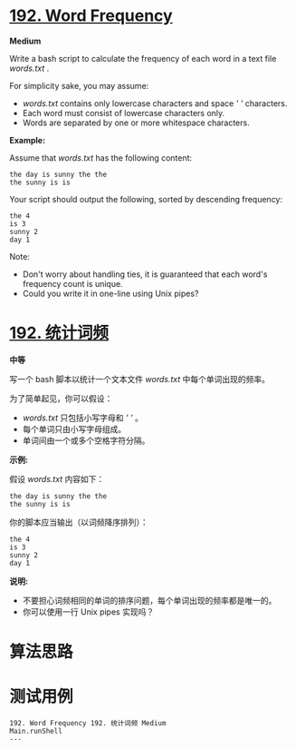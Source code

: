# [192. Word Frequency][enTitle]

**Medium**

Write a bash script to calculate the frequency of each word in a text file  *words.txt* .

For simplicity sake, you may assume:

-  *words.txt*  contains only lowercase characters and space  *' '*  characters. 
- Each word must consist of lowercase characters only. 
- Words are separated by one or more whitespace characters.

**Example:** 

Assume that  *words.txt*  has the following content:

```
the day is sunny the the
the sunny is is

```

Your script should output the following, sorted by descending frequency:

```
the 4
is 3
sunny 2
day 1

```

Note:

- Don't worry about handling ties, it is guaranteed that each word's frequency count is unique. 
- Could you write it in one-line using Unix pipes?


# [192. 统计词频][cnTitle]

**中等**

写一个 bash 脚本以统计一个文本文件  *words.txt*  中每个单词出现的频率。

为了简单起见，你可以假设：

-  *words.txt* 只包括小写字母和  *' '*  。 
- 每个单词只由小写字母组成。 
- 单词间由一个或多个空格字符分隔。

**示例:** 

假设  *words.txt*  内容如下：

```
the day is sunny the the
the sunny is is

```

你的脚本应当输出（以词频降序排列）：

```
the 4
is 3
sunny 2
day 1

```

**说明:** 

- 不要担心词频相同的单词的排序问题，每个单词出现的频率都是唯一的。 
- 你可以使用一行 Unix pipes 实现吗？




# 算法思路

# 测试用例
```
192. Word Frequency 192. 统计词频 Medium
Main.runShell
---
```

[enTitle]: https://leetcode.com/problems/word-frequency/
[cnTitle]: https://leetcode-cn.com/problems/word-frequency/
